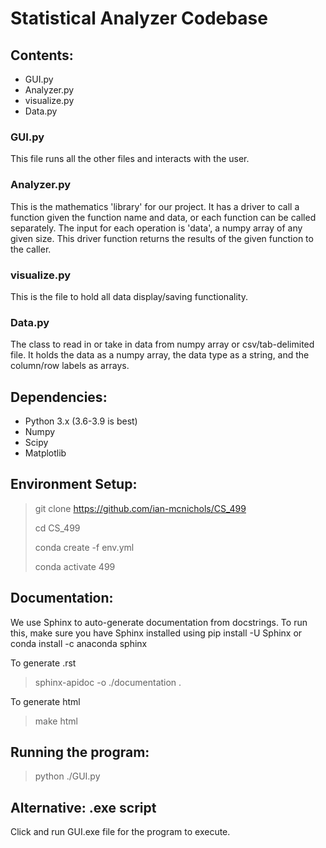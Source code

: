 # Statistical Analyzer Codebase

## Contents:
* GUI.py
* Analyzer.py
* visualize.py
* Data.py

### GUI.py
This file runs all the other files and interacts with the user.

### Analyzer.py
This is the mathematics 'library' for our project. It has a driver to call a function given 
the function name and data, or each function can be called separately. The input for each 
operation is 'data', a numpy array of any given size. This driver function returns the results
of the given function to the caller.

### visualize.py
This is the file to hold all data display/saving functionality. 

### Data.py
The class to read in or take in data from numpy array or csv/tab-delimited file. It holds the
data as a numpy array, the data type as a string, and the column/row labels as arrays. 

## Dependencies:
* Python 3.x (3.6-3.9 is best)
* Numpy
* Scipy
* Matplotlib

## Environment Setup:

> git clone https://github.com/ian-mcnichols/CS_499
> 
> cd CS_499
> 
> conda create -f env.yml
> 
> conda activate 499
 
## Documentation:
We use Sphinx to auto-generate documentation from docstrings. To run this, make sure
you have Sphinx installed using pip install -U Sphinx or conda install -c anaconda sphinx

To generate .rst 
>  sphinx-apidoc -o ./documentation .

To generate html
> make html


## Running the program:

> python ./GUI.py

## Alternative: .exe script

Click and run GUI.exe file for the program to execute.
